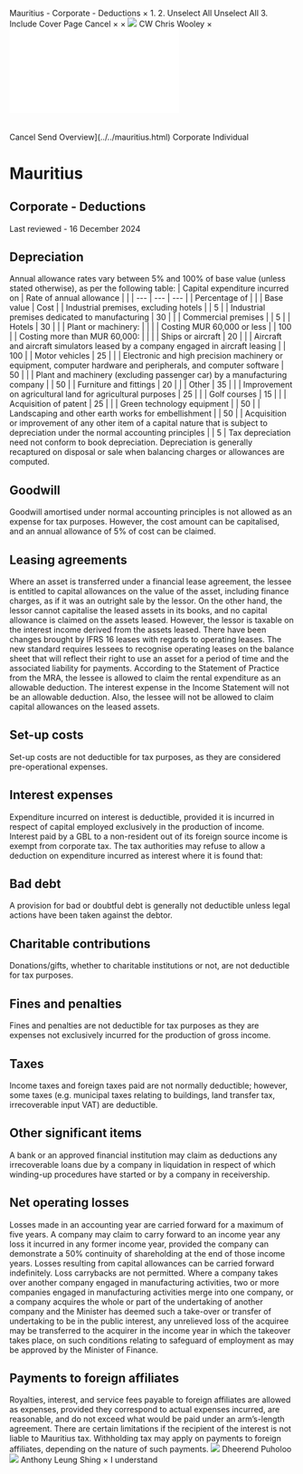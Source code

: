 Mauritius - Corporate - Deductions
×
1.
2.
Unselect All
Unselect All
3.
Include Cover Page
Cancel
×
×
![](../../-/media/world-wide-tax-summaries/attachments/global---chris-wooley.ashx%3Frev=ac5e5f3223b34096b1afc2a6009c7320&revision=ac5e5f32-23b3-4096-b1af-c2a6009c7320&hash=859B7ADC84DC2CBEC9760E9E6EE7DE6D0A8BFCDF)
CW
Chris Wooley
×
![](deductions.html)
######
Cancel
Send
Overview](../../mauritius.html)
Corporate
Individual
# Mauritius
## Corporate - Deductions
Last reviewed - 16 December 2024
## Depreciation
Annual allowance rates vary between 5% and 100% of base value (unless stated otherwise), as per the following table:
| Capital expenditure incurred on | Rate of annual allowance | |
| --- | --- | --- |
| Percentage of | |
| Base value | Cost |
| Industrial premises, excluding hotels |  | 5 |
| Industrial premises dedicated to manufacturing | 30 |  |
| Commercial premises |  | 5 |
| Hotels | 30 |  |
| Plant or machinery: |  |  |
| Costing MUR 60,000 or less |  | 100 |
| Costing more than MUR 60,000: |  |  |
| Ships or aircraft | 20 |  |
| Aircraft and aircraft simulators leased by a company engaged in aircraft leasing |  | 100 |
| Motor vehicles | 25 |  |
| Electronic and high precision machinery or equipment, computer hardware and peripherals, and computer software | 50 |  |
| Plant and machinery (excluding passenger car) by a manufacturing company |  | 50 |
| Furniture and fittings | 20 |  |
| Other | 35 |  |
| Improvement on agricultural land for agricultural purposes | 25 |  |
| Golf courses | 15 |  |
| Acquisition of patent | 25 |  |
| Green technology equipment |  | 50 |
| Landscaping and other earth works for embellishment |  | 50 |
| Acquisition or improvement of any other item of a capital nature that is subject to depreciation under the normal accounting principles |  | 5 |
Tax depreciation need not conform to book depreciation. Depreciation is generally recaptured on disposal or sale when balancing charges or allowances are computed.
## Goodwill
Goodwill amortised under normal accounting principles is not allowed as an expense for tax purposes. However, the cost amount can be capitalised, and an annual allowance of 5% of cost can be claimed.
## Leasing agreements
Where an asset is transferred under a financial lease agreement, the lessee is entitled to capital allowances on the value of the asset, including finance charges, as if it was an outright sale by the lessor.
On the other hand, the lessor cannot capitalise the leased assets in its books, and no capital allowance is claimed on the assets leased. However, the lessor is taxable on the interest income derived from the assets leased.
There have been changes brought by IFRS 16 leases with regards to operating leases. The new standard requires lessees to recognise operating leases on the balance sheet that will reflect their right to use an asset for a period of time and the associated liability for payments. According to the Statement of Practice from the MRA, the lessee is allowed to claim the rental expenditure as an allowable deduction. The interest expense in the Income Statement will not be an allowable deduction. Also, the lessee will not be allowed to claim capital allowances on the leased assets.
## Set-up costs
Set-up costs are not deductible for tax purposes, as they are considered pre-operational expenses.
## Interest expenses
Expenditure incurred on interest is deductible, provided it is incurred in respect of capital employed exclusively in the production of income.
Interest paid by a GBL to a non-resident out of its foreign source income is exempt from corporate tax.
The tax authorities may refuse to allow a deduction on expenditure incurred as interest where it is found that:
## Bad debt
A provision for bad or doubtful debt is generally not deductible unless legal actions have been taken against the debtor.
## Charitable contributions
Donations/gifts, whether to charitable institutions or not, are not deductible for tax purposes.
## Fines and penalties
Fines and penalties are not deductible for tax purposes as they are expenses not exclusively incurred for the production of gross income.
## Taxes
Income taxes and foreign taxes paid are not normally deductible; however, some taxes (e.g. municipal taxes relating to buildings, land transfer tax, irrecoverable input VAT) are deductible.
## Other significant items
A bank or an approved financial institution may claim as deductions any irrecoverable loans due by a company in liquidation in respect of which winding-up procedures have started or by a company in receivership.
## Net operating losses
Losses made in an accounting year are carried forward for a maximum of five years.
A company may claim to carry forward to an income year any loss it incurred in any former income year, provided the company can demonstrate a 50% continuity of shareholding at the end of those income years. Losses resulting from capital allowances can be carried forward indefinitely. Loss carrybacks are not permitted.
Where a company takes over another company engaged in manufacturing activities, two or more companies engaged in manufacturing activities merge into one company, or a company acquires the whole or part of the undertaking of another company and the Minister has deemed such a take-over or transfer of undertaking to be in the public interest, any unrelieved loss of the acquiree may be transferred to the acquirer in the income year in which the takeover takes place, on such conditions relating to safeguard of employment as may be approved by the Minister of Finance.
## Payments to foreign affiliates
Royalties, interest, and service fees payable to foreign affiliates are allowed as expenses, provided they correspond to actual expenses incurred, are reasonable, and do not exceed what would be paid under an arm’s-length agreement. There are certain limitations if the recipient of the interest is not liable to Mauritius tax. Withholding tax may apply on payments to foreign affiliates, depending on the nature of such payments.
![](../../-/media/world-wide-tax-summaries/mauritiusdheerend-puholoomauritius--dheerend-puholoopng20210524110655908.ashx%3Frev=a06b14f52e004595861263067421e203&revision=a06b14f5-2e00-4595-8612-63067421e203&hash=86A94312267CF8F3F259D3ACCD8BC226FEE1CDEF)
Dheerend Puholoo
![](../../-/media/world-wide-tax-summaries/mauritiusanthony-leung-shingmauritius--anthony-leung-shingpng20210524110720569.ashx%3Frev=9294370888a54e66a8b4224e11e8411f&revision=92943708-88a5-4e66-a8b4-224e11e8411f&hash=21241799B02A0B58D220A7393D388351FA1B574E)
Anthony Leung Shing
×
I understand